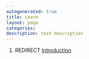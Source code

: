 ```yaml
---
autogenerated: true
title: Learn
layout: page
categories: 
description: test description
---
```


1.  REDIRECT [Introduction](Introduction)
